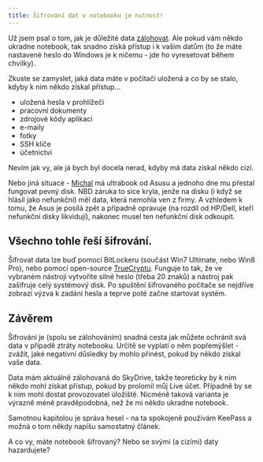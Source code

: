 ```yaml
---
title: Šifrování dat v notebooku je nutnost!
---
```


Už jsem psal o tom, jak je důležité data [zálohovat](/zalohujete-meli-byste/). Ale pokud vám někdo ukradne notebook, tak snadno získá přístup i k vašim datům (to že máte nastavené heslo do Windows je k ničemu - jde ho vyresetovat během chvilky).

Zkuste se zamyslet, jaká data máte v počítači uložená a co by se stalo, kdyby k nim někdo získal přístup...

- uložená hesla v prohlížeči
- pracovní dokumenty
- zdrojové kódy aplikací
- e-maily
- fotky
- SSH klíče
- účetnictví

Nevím jak vy, ale já bych byl docela nerad, kdyby má data získal někdo cizí.

Nebo jiná situace - [Michal](https://twitter.com/Mrkvoslav) má ultrabook od Asusu a jednoho dne mu přestal fungovat pevný disk. NBD záruka to sice kryla, jenže na disku (i když se hlásil jako nefunkční) měl data, která nemohla ven z firmy. A vzhledem k tomu, že Asus je posílá zpět a případně opravuje (na rozdíl od HP/Dell, kteří nefunkční disky likvidují), nakonec musel ten nefunkční disk odkoupit.

Všechno tohle řeší šifrování.
------------------------------
Šifrovat data lze buď pomocí BitLockeru (součást Win7 Ultimate, nebo Win8 Pro), nebo pomocí open-source [TrueCryptu](http://truecrypt.sourceforge.net/). Funguje to tak, že ve vybraném nástroji vytvoříte silné heslo (třeba 20 znaků) a nástroj pak zašifruje celý systémový disk.
Po spuštění šifrovaného počítače se nejdříve zobrazí výzva k zadání hesla a teprve poté začne startovat systém.


Závěrem
------------
Šifrování je (spolu se zálohováním) snadná cesta jak můžete ochránit svá data v případě ztráty notebooku. Určitě se vyplatí o něm popřemýšlet - zvážit, jaké negativní důsledky by mohlo přinést, pokud by někdo získal vaše data.

Data mám aktuálně zálohovaná do SkyDrive, takže teoreticky by k nim někdo mohl získat přístup, pokud by prolomil můj Live účet. Případně by se k nim mohl dostat provozovatel úložiště. Nicméně taková varianta je výrazně méně pravděpodobná, než že mi někdo ukradne notebook.

Samotnou kapitolou je správa hesel - na ta spokojeně používám KeePass a možná o tom někdy napíšu samostatný článek.

A co vy, máte notebook šifrovaný? Nebo se svými (a cizími) daty hazardujete?
